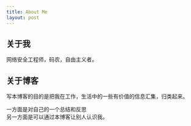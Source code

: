 ```yaml
---
title: About Me
layout: post
---
```


## 关于我

网络安全工程师，码农，自由主义者。

## 关于博客

写本博客的目的是把我在工作，生活中的一些有价值的信息汇集，归类起来。

一方面是对自己的一个总结和反思<br>
另一方面是可以通过本博客让别人认识我。